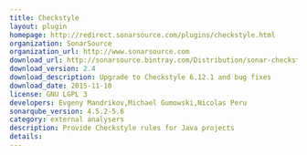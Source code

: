 ```yaml
---
title: Checkstyle
layout: plugin
homepage: http://redirect.sonarsource.com/plugins/checkstyle.html
organization: SonarSource
organization_url: http://www.sonarsource.com
download_url: http://sonarsource.bintray.com/Distribution/sonar-checkstyle-plugin/sonar-checkstyle-plugin-2.4.jar
download_version: 2.4
download_description: Upgrade to Checkstyle 6.12.1 and bug fixes
download_date: 2015-11-10
license: GNU LGPL 3
developers: Evgeny Mandrikov,Michael Gumowski,Nicolas Peru
sonarqube_version: 4.5.2-5.6
category: external analysers
description: Provide Checkstyle rules for Java projects
details: 
---
```

